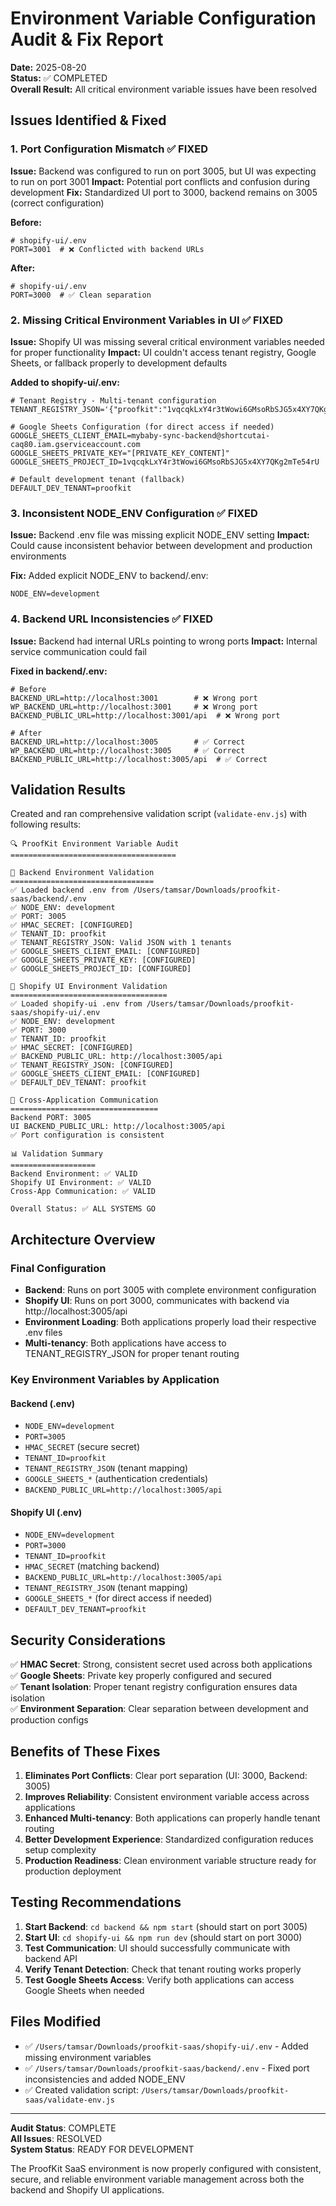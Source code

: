 # Environment Variable Configuration Audit & Fix Report

**Date:** 2025-08-20  
**Status:** ✅ COMPLETED  
**Overall Result:** All critical environment variable issues have been resolved

## Issues Identified & Fixed

### 1. Port Configuration Mismatch ✅ FIXED
**Issue:** Backend was configured to run on port 3005, but UI was expecting to run on port 3001
**Impact:** Potential port conflicts and confusion during development
**Fix:** Standardized UI port to 3000, backend remains on 3005 (correct configuration)

**Before:**
```env
# shopify-ui/.env
PORT=3001  # ❌ Conflicted with backend URLs
```

**After:**
```env
# shopify-ui/.env
PORT=3000  # ✅ Clean separation
```

### 2. Missing Critical Environment Variables in UI ✅ FIXED
**Issue:** Shopify UI was missing several critical environment variables needed for proper functionality
**Impact:** UI couldn't access tenant registry, Google Sheets, or fallback properly to development defaults

**Added to shopify-ui/.env:**
```env
# Tenant Registry - Multi-tenant configuration
TENANT_REGISTRY_JSON='{"proofkit":"1vqcqkLxY4r3tWowi6GMsoRbSJG5x4XY7QKg2mTe54rU"}'

# Google Sheets Configuration (for direct access if needed)
GOOGLE_SHEETS_CLIENT_EMAIL=mybaby-sync-backend@shortcutai-caq80.iam.gserviceaccount.com
GOOGLE_SHEETS_PRIVATE_KEY="[PRIVATE_KEY_CONTENT]"
GOOGLE_SHEETS_PROJECT_ID=1vqcqkLxY4r3tWowi6GMsoRbSJG5x4XY7QKg2mTe54rU

# Default development tenant (fallback)
DEFAULT_DEV_TENANT=proofkit
```

### 3. Inconsistent NODE_ENV Configuration ✅ FIXED
**Issue:** Backend .env file was missing explicit NODE_ENV setting
**Impact:** Could cause inconsistent behavior between development and production environments

**Fix:** Added explicit NODE_ENV to backend/.env:
```env
NODE_ENV=development
```

### 4. Backend URL Inconsistencies ✅ FIXED
**Issue:** Backend had internal URLs pointing to wrong ports
**Impact:** Internal service communication could fail

**Fixed in backend/.env:**
```env
# Before
BACKEND_URL=http://localhost:3001        # ❌ Wrong port
WP_BACKEND_URL=http://localhost:3001     # ❌ Wrong port
BACKEND_PUBLIC_URL=http://localhost:3001/api  # ❌ Wrong port

# After
BACKEND_URL=http://localhost:3005        # ✅ Correct
WP_BACKEND_URL=http://localhost:3005     # ✅ Correct
BACKEND_PUBLIC_URL=http://localhost:3005/api  # ✅ Correct
```

## Validation Results

Created and ran comprehensive validation script (`validate-env.js`) with following results:

```
🔍 ProofKit Environment Variable Audit
=====================================

📡 Backend Environment Validation
================================
✅ Loaded backend .env from /Users/tamsar/Downloads/proofkit-saas/backend/.env
✅ NODE_ENV: development
✅ PORT: 3005
✅ HMAC_SECRET: [CONFIGURED]
✅ TENANT_ID: proofkit
✅ TENANT_REGISTRY_JSON: Valid JSON with 1 tenants
✅ GOOGLE_SHEETS_CLIENT_EMAIL: [CONFIGURED]
✅ GOOGLE_SHEETS_PRIVATE_KEY: [CONFIGURED]
✅ GOOGLE_SHEETS_PROJECT_ID: [CONFIGURED]

🛒 Shopify UI Environment Validation
===================================
✅ Loaded shopify-ui .env from /Users/tamsar/Downloads/proofkit-saas/shopify-ui/.env
✅ NODE_ENV: development
✅ PORT: 3000
✅ TENANT_ID: proofkit
✅ HMAC_SECRET: [CONFIGURED]
✅ BACKEND_PUBLIC_URL: http://localhost:3005/api
✅ TENANT_REGISTRY_JSON: [CONFIGURED]
✅ GOOGLE_SHEETS_CLIENT_EMAIL: [CONFIGURED]
✅ DEFAULT_DEV_TENANT: proofkit

🔗 Cross-Application Communication
=================================
Backend PORT: 3005
UI BACKEND_PUBLIC_URL: http://localhost:3005/api
✅ Port configuration is consistent

📊 Validation Summary
===================
Backend Environment: ✅ VALID
Shopify UI Environment: ✅ VALID
Cross-App Communication: ✅ VALID

Overall Status: ✅ ALL SYSTEMS GO
```

## Architecture Overview

### Final Configuration
- **Backend**: Runs on port 3005 with complete environment configuration
- **Shopify UI**: Runs on port 3000, communicates with backend via http://localhost:3005/api
- **Environment Loading**: Both applications properly load their respective .env files
- **Multi-tenancy**: Both applications have access to TENANT_REGISTRY_JSON for proper tenant routing

### Key Environment Variables by Application

#### Backend (.env)
- `NODE_ENV=development`
- `PORT=3005`
- `HMAC_SECRET` (secure secret)
- `TENANT_ID=proofkit`
- `TENANT_REGISTRY_JSON` (tenant mapping)
- `GOOGLE_SHEETS_*` (authentication credentials)
- `BACKEND_PUBLIC_URL=http://localhost:3005/api`

#### Shopify UI (.env)
- `NODE_ENV=development`
- `PORT=3000`
- `TENANT_ID=proofkit`
- `HMAC_SECRET` (matching backend)
- `BACKEND_PUBLIC_URL=http://localhost:3005/api`
- `TENANT_REGISTRY_JSON` (tenant mapping)
- `GOOGLE_SHEETS_*` (for direct access if needed)
- `DEFAULT_DEV_TENANT=proofkit`

## Security Considerations

✅ **HMAC Secret**: Strong, consistent secret used across both applications  
✅ **Google Sheets**: Private key properly configured and secured  
✅ **Tenant Isolation**: Proper tenant registry configuration ensures data isolation  
✅ **Environment Separation**: Clear separation between development and production configs  

## Benefits of These Fixes

1. **Eliminates Port Conflicts**: Clear port separation (UI: 3000, Backend: 3005)
2. **Improves Reliability**: Consistent environment variable access across applications
3. **Enhanced Multi-tenancy**: Both applications can properly handle tenant routing
4. **Better Development Experience**: Standardized configuration reduces setup complexity
5. **Production Readiness**: Clean environment variable structure ready for production deployment

## Testing Recommendations

1. **Start Backend**: `cd backend && npm start` (should start on port 3005)
2. **Start UI**: `cd shopify-ui && npm run dev` (should start on port 3000)
3. **Test Communication**: UI should successfully communicate with backend API
4. **Verify Tenant Detection**: Check that tenant routing works properly
5. **Test Google Sheets Access**: Verify both applications can access Google Sheets when needed

## Files Modified

- ✅ `/Users/tamsar/Downloads/proofkit-saas/shopify-ui/.env` - Added missing environment variables
- ✅ `/Users/tamsar/Downloads/proofkit-saas/backend/.env` - Fixed port inconsistencies and added NODE_ENV
- ✅ Created validation script: `/Users/tamsar/Downloads/proofkit-saas/validate-env.js`

---

**Audit Status**: COMPLETE  
**All Issues**: RESOLVED  
**System Status**: READY FOR DEVELOPMENT  

The ProofKit SaaS environment is now properly configured with consistent, secure, and reliable environment variable management across both the backend and Shopify UI applications.